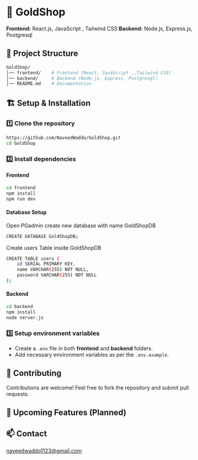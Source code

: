 # 🚀 GoldShop

**Frontend:** React.js, JavaScript , Tailwind CSS
**Backend:** Node.js, Express.js, Postgresql


## 📂 Project Structure

```bash
GoldShop/
│── frontend/    # Frontend (React, JavaScript ,,Tailwind CSS)
│── backend/     # Backend (Node.js, Express, Postgresql)
│── README.md    # Documentation
```

## 🏗️ Setup & Installation

### 1️⃣ Clone the repository

```bash
https://github.com/NaveedWaddo/GoldShop.git
cd GoldShop
```

### 2️⃣ Install dependencies

#### Frontend

```bash
cd frontend
npm install
npm run dev
```

#### Database Setup
Open PGadmin create new database with name GoldShopDB
```bash
CREATE DATABASE GoldShopDB;
```

Create users Table inside GoldShopDB
```bash
CREATE TABLE users (
    id SERIAL PRIMARY KEY,
    name VARCHAR(255) NOT NULL,
    password VARCHAR(255) NOT NULL
);
```


#### Backend

```bash
cd backend
npm install
node server.js
```

### 3️⃣ Setup environment variables

-   Create a `.env` file in both **frontend** and **backend** folders.
-   Add necessary environment variables as per the `.env.example`.

## 🚀 Contributing

Contributions are welcome! Feel free to fork the repository and submit pull requests.

## 🧠 Upcoming Features (Planned)
 

## 📫 Contact
naveedwaddo1123@gmail.com
